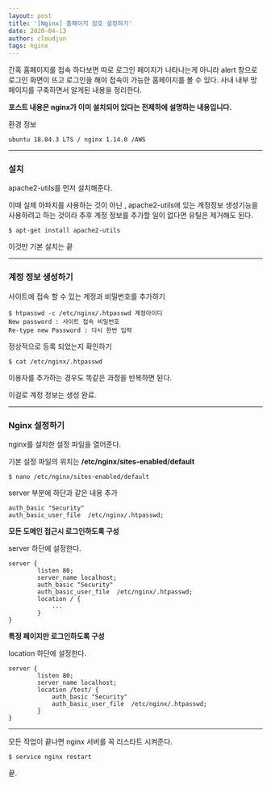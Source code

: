 ```yaml
---
layout: post
title: '[Nginx] 홈페이지 암호 설정하기'
date: 2020-04-13
author: cloudjun
tags: nginx
---
```


간혹 홈페이지를 접속 하다보면 따로 로그인 페이지가 나타나는게 아니라 alert 창으로 로그인 화면이 뜨고 로그인을 해야 접속이 가능한 홈페이지를 볼 수 있다. 사내 내부 망 페이지를 구축하면서 알게된 내용을 정리한다.

**포스트 내용은 nginx가 이미 설치되어 있다는 전제하에 설명하는 내용입니다.**

환경 정보

```
ubuntu 18.04.3 LTS / nginx 1.14.0 /AWS
```

------

### 설치

apache2-utils를 먼저 설치해준다.

이때 실제 아파치를 사용하는 것이 아닌 , apache2-utils에 있는 계정정보 생성기능을 사용하려고 하는 것이라 추후 계정 정보를 추가할 일이 없다면 유틸은 제거해도 된다.

```
$ apt-get install apache2-utils
```

이것만 기본 설치는 끝

------

### 계정 정보 생성하기

사이트에 접속 할 수 있는 계정과 비밀번호를 추가하기

```
$ htpasswd -c /etc/nginx/.htpasswd 계정아이디
New password : 사이트 접속 비밀번호
Re-type new Password : 다시 한번 입력
```

정상적으로 등록 되었는지 확인하기

```
$ cat /etc/nginx/.htpasswd
```

이용자를 추가하는 경우도 똑같은 과정을 반복하면 된다.

이걸로 계정 정보는 생성 완료.

------

### Nginx 설정하기

nginx를 설치한 설정 파일을 열어준다.

기본 설정 파일의 위치는 **/etc/nginx/sites-enabled/default**

```
$ nano /etc/nginx/sites-enabled/default
```

server 부분에 하단과 같은 내용 추가

```
auth_basic "Security"
auth_basic_user_file  /etc/nginx/.htpasswd;
```

**모든 도메인 접근시 로그인하도록 구성**

server 하단에 설정한다.

```
server {
		listen 80;
		server_name localhost;
		auth_basic "Security"
		auth_basic_user_file  /etc/nginx/.htpasswd;
		location / {
			...	
		}
}
```

**특정 페이지만 로그인하도록 구성**

location 하단에 설정한다.

```
server {
		listen 80;
		server_name localhost;
		location /test/ {
			auth_basic "Security"
			auth_basic_user_file  /etc/nginx/.htpasswd;
		}
}
```

------

모든 작업이 끝나면 nginx 서버를 꼭 리스타트 시켜준다.

```
$ service nginx restart
```

끝.